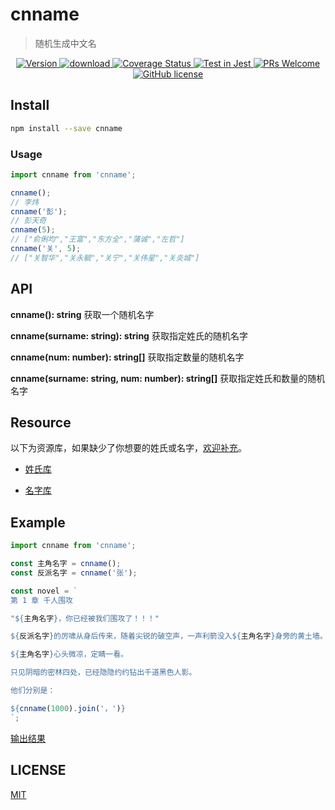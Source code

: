 # cnname

> 随机生成中文名

<p align="center">
  <a href="https://www.npmjs.com/package/cnname">
    <img src="https://img.shields.io/npm/v/cnname.svg" alt="Version" />
  </a>
  <a href="https://www.npmjs.com/package/cnname">
    <img src="https://img.shields.io/npm/dm/cnname.svg" alt="download" />
  </a>
  <a href="https://coveralls.io/github/yyz945947732/cnname?branch=master">
    <img
      src="https://coveralls.io/repos/github/yyz945947732/cnname/badge.svg?branch=master"
      alt="Coverage Status"
    />
  </a>
  <a href="https://github.com/jestjs/jest">
    <img
      src="https://img.shields.io/badge/ Jest-tested-eee.svg?logo=jest&labelColor=99424f"
      alt="Test in Jest"
    />
  </a>
  <a href="https://github.com/yyz945947732/cnname/pulls">
    <img
      src="https://img.shields.io/badge/PRs-welcome-brightgreen.svg"
      alt="PRs Welcome"
    />
  </a>
  <a href="https://github.com/yyz945947732/cnname/blob/master/LICENSE">
    <img
      src="https://img.shields.io/badge/license-MIT-blue.svg"
      alt="GitHub license"
    />
  </a>
</p>

## Install

```bash
npm install --save cnname
```

### Usage

```js
import cnname from 'cnname';

cnname();
// 李炜
cnname('彭');
// 彭天奇
cnname(5);
// ["俞俐均","王富","东方全","蒲诚","左哲"]
cnname('关', 5);
// ["关智华","关永毓","关宁","关伟星","关炎城"]
```

## API

**cnname(): string** 获取一个随机名字

**cnname(surname: string): string** 获取指定姓氏的随机名字

**cnname(num: number): string[]** 获取指定数量的随机名字

**cnname(surname: string, num: number): string[]** 获取指定姓氏和数量的随机名字

## Resource

以下为资源库，如果缺少了你想要的姓氏或名字，[欢迎补充](https://github.com/yyz945947732/cnname/pulls)。

- [姓氏库](https://github.com/yyz945947732/cnname/blob/master/dict/surnames.json)

- [名字库](https://github.com/yyz945947732/cnname/blob/master/dict/words.json)

## Example

```js
import cnname from 'cnname';

const 主角名字 = cnname();
const 反派名字 = cnname('张');

const novel = `
第 1 章 千人围攻

"${主角名字}，你已经被我们围攻了！！！"

${反派名字}的厉啸从身后传来，随着尖锐的破空声，一声利箭没入${主角名字}身旁的黄土墙。

${主角名字}心头微凉，定睛一看。

只见阴暗的密林四处，已经隐隐约约钻出千道黑色人影。

他们分别是：

${cnname(1000).join('，')}
`;
```

[输出结果](https://github.com/yyz945947732/cnname/blob/master/example/novel.md)

## LICENSE

[MIT](https://github.com/yyz945947732/cnname/blob/master/LICENSE)
